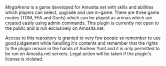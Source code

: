 *MegaArena* is a game developed for Amosita.net with skills and abilities which players can select, upgrade and use in-game. There are three game modes (TDM, FFA and Duels) which can be played as arenas which are created easily using admin commands. This plugin is currently not open to the public and is run exclusively on Amosita.net.

Access to this repository is granted to very few people so remember to use good judgement while handling it's contents and remember that the rights to the plugin remain in the hands of Andrew Yunt and it is only permitted to be run on Amosita.net servers. Legal action will be taken if the plugin's license is violated.
